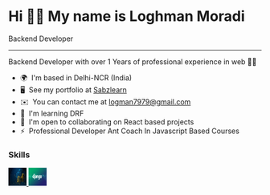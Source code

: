 Hi 🙋‍♂️ My name is Loghman Moradi
======
Backend Developer

------
Backend Developer with over 1 Years of professional experience in web  👨‍💻

- 🌍  I'm based in Delhi-NCR (India)
- 🖥️  See my portfolio at [Sabzlearn](http://sabzlearn.ir/)
- ✉️  You can contact me at [logman7979@gmail.com](mailto:ce01010101it@gmail.com)
- 🧠  I'm learning DRF
- 🤝  I'm open to collaborating on React based projects
- ⚡  Professional Developer Ant Coach In Javascript Based Courses

### Skills

<p align="left">
    <a href="https://www.python.org/" target="_blank" rel="noreferrer"><img src="https://github.com/Loghman-Moradi/Loghman-Moradi/blob/main/download.jpg?raw=true" width="36" height="36"/>
    </a>  
    <a href="https://www.djangoproject.com/" target="_blank" rel="noreferrer"><img src="https://github.com/Loghman-Moradi/Loghman-Moradi/blob/main/download%20(2).jpg?raw=true" width="36" height="36"/>
    </a>  
    
</p>
























